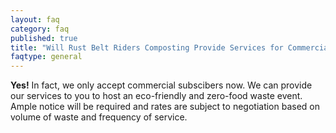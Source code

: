 ```yaml
---
layout: faq
category: faq
published: true
title: "Will Rust Belt Riders Composting Provide Services for Commercial Businesses?"
faqtype: general
---
```



**Yes!** In fact, we only accept commercial subscibers now. We can provide our services to you to host an eco-friendly and zero-food waste event. Ample notice will be required and rates are subject to negotiation based on volume of waste and frequency of service.

